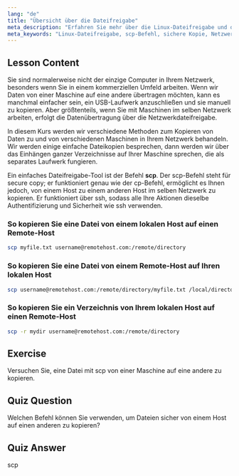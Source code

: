 ```yaml
---
lang: "de"
title: "Übersicht über die Dateifreigabe"
meta_description: "Erfahren Sie mehr über die Linux-Dateifreigabe und den Befehl secure copy (scp). Übertragen Sie Dateien zwischen Hosts in Ihrem Netzwerk. Beginnen Sie mit dieser anfängerfreundlichen Anleitung!"
meta_keywords: "Linux-Dateifreigabe, scp-Befehl, sichere Kopie, Netzwerk-Dateiübertragung, Linux-Tutorial, Linux für Anfänger, Linux-Anleitung"
---
```


## Lesson Content

Sie sind normalerweise nicht der einzige Computer in Ihrem Netzwerk, besonders wenn Sie in einem kommerziellen Umfeld arbeiten. Wenn wir Daten von einer Maschine auf eine andere übertragen möchten, kann es manchmal einfacher sein, ein USB-Laufwerk anzuschließen und sie manuell zu kopieren. Aber größtenteils, wenn Sie mit Maschinen im selben Netzwerk arbeiten, erfolgt die Datenübertragung über die Netzwerkdateifreigabe.

In diesem Kurs werden wir verschiedene Methoden zum Kopieren von Daten zu und von verschiedenen Maschinen in Ihrem Netzwerk behandeln. Wir werden einige einfache Dateikopien besprechen, dann werden wir über das Einhängen ganzer Verzeichnisse auf Ihrer Maschine sprechen, die als separates Laufwerk fungieren.

Ein einfaches Dateifreigabe-Tool ist der Befehl **scp**. Der scp-Befehl steht für secure copy; er funktioniert genau wie der cp-Befehl, ermöglicht es Ihnen jedoch, von einem Host zu einem anderen Host im selben Netzwerk zu kopieren. Er funktioniert über ssh, sodass alle Ihre Aktionen dieselbe Authentifizierung und Sicherheit wie ssh verwenden.

### So kopieren Sie eine Datei von einem lokalen Host auf einen Remote-Host

```bash
scp myfile.txt username@remotehost.com:/remote/directory
```

### So kopieren Sie eine Datei von einem Remote-Host auf Ihren lokalen Host

```bash
scp username@remotehost.com:/remote/directory/myfile.txt /local/directory
```

### So kopieren Sie ein Verzeichnis von Ihrem lokalen Host auf einen Remote-Host

```bash
scp -r mydir username@remotehost.com:/remote/directory
```

## Exercise

Versuchen Sie, eine Datei mit scp von einer Maschine auf eine andere zu kopieren.

## Quiz Question

Welchen Befehl können Sie verwenden, um Dateien sicher von einem Host auf einen anderen zu kopieren?

## Quiz Answer

scp
